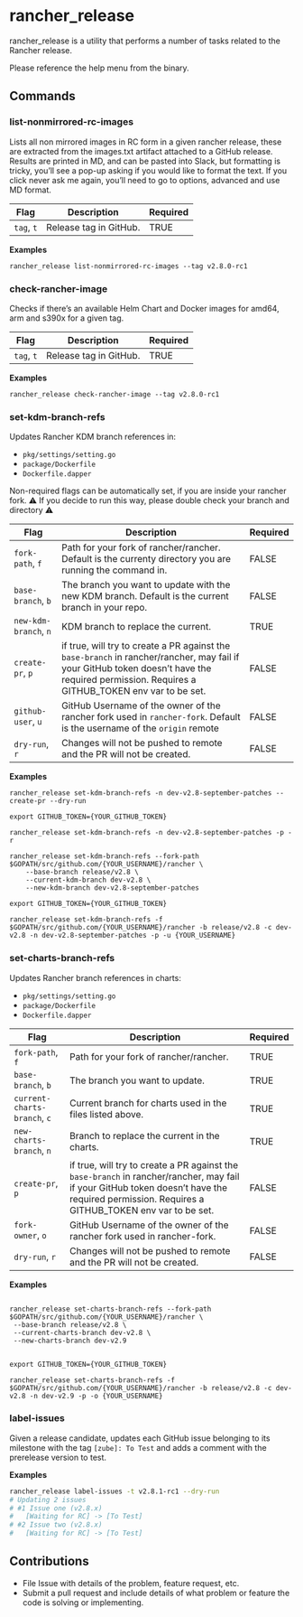# rancher_release

rancher_release is a utility that performs a number of tasks related to the Rancher release.

Please reference the help menu from the binary.

## Commands

### list-nonmirrored-rc-images

Lists all non mirrored images in RC form in a given rancher release, these are extracted from the images.txt artifact attached to a GitHub release.  
Results are printed in MD, and can be pasted into Slack, but formatting is tricky, you’ll see a pop-up asking if you would like to format the text. If you click never ask me again, you’ll need to go to options, advanced and use MD format.

| **Flag**   | **Description**        | **Required** |
| ---------- | ---------------------- | ------------ |
| `tag`, `t` | Release tag in GitHub. | TRUE         |

**Examples**

```
rancher_release list-nonmirrored-rc-images --tag v2.8.0-rc1
```

### check-rancher-image

Checks if there’s an available Helm Chart and Docker images for amd64, arm and s390x for a given tag.

| **Flag**   | **Description**        | **Required** |
| ---------- | ---------------------- | ------------ |
| `tag`, `t` | Release tag in GitHub. | TRUE         |

**Examples**

```
rancher_release check-rancher-image --tag v2.8.0-rc1
```

### set-kdm-branch-refs

Updates Rancher KDM branch references in:

- `pkg/settings/setting.go`
- `package/Dockerfile`
- `Dockerfile.dapper`

Non-required flags can be automatically set, if you are inside your rancher fork. ⚠️ If you decide to run this way, please double check your branch and directory ⚠️

| **Flag**              | **Description**                                                                                                                                                                               | **Required** |
| --------------------- | --------------------------------------------------------------------------------------------------------------------------------------------------------------------------------------------- | ------------ |
| `fork-path`, `f`      | Path for your fork of rancher/rancher. Default is the currenty directory you are running the command in.                                                                                      | FALSE        |
| `base-branch`, `b`    | The branch you want to update with the new KDM branch. Default is the current branch in your repo.                                                                                            | FALSE        |
| `new-kdm-branch`, `n` | KDM branch to replace the current.                                                                                                                                                            | TRUE         |
| `create-pr`, `p`      | if true, will try to create a PR against the `base-branch` in rancher/rancher, may fail if your GitHub token doesn’t have the required permission. Requires a GITHUB_TOKEN env var to be set. | FALSE        |
| `github-user`, `u`    | GitHub Username of the owner of the rancher fork used in `rancher-fork`. Default is the username of the `origin` remote                                                                       | FALSE        |
| `dry-run`, `r`        | Changes will not be pushed to remote and the PR will not be created.                                                                                                                          | FALSE        |

**Examples**

```
rancher_release set-kdm-branch-refs -n dev-v2.8-september-patches --create-pr --dry-run
```

```
export GITHUB_TOKEN={YOUR_GITHUB_TOKEN}

rancher_release set-kdm-branch-refs -n dev-v2.8-september-patches -p -r
```

```
rancher_release set-kdm-branch-refs --fork-path $GOPATH/src/github.com/{YOUR_USERNAME}/rancher \
    --base-branch release/v2.8 \
    --current-kdm-branch dev-v2.8 \
    --new-kdm-branch dev-v2.8-september-patches
```

```
export GITHUB_TOKEN={YOUR_GITHUB_TOKEN}

rancher_release set-kdm-branch-refs -f $GOPATH/src/github.com/{YOUR_USERNAME}/rancher -b release/v2.8 -c dev-v2.8 -n dev-v2.8-september-patches -p -u {YOUR_USERNAME}
```

### set-charts-branch-refs

Updates Rancher branch references in charts:

- `pkg/settings/setting.go`
- `package/Dockerfile`
- `Dockerfile.dapper`

| **Flag**                     | **Description**                                                                                                                                                                               | **Required** |
| ---------------------------- | --------------------------------------------------------------------------------------------------------------------------------------------------------------------------------------------- | ------------ |
| `fork-path`, `f`             | Path for your fork of rancher/rancher.                                                                                                                                                        | TRUE         |
| `base-branch`, `b`           | The branch you want to update.                                                                                                                                                                | TRUE         |
| `current-charts-branch`, `c` | Current branch for charts used in the files listed above.                                                                                                                                     | TRUE         |
| `new-charts-branch`, `n`     | Branch to replace the current in the charts.                                                                                                                                                  | TRUE         |
| `create-pr`, `p`             | if true, will try to create a PR against the `base-branch` in rancher/rancher, may fail if your GitHub token doesn’t have the required permission. Requires a GITHUB_TOKEN env var to be set. | FALSE        |
| `fork-owner`, `o`            | GitHub Username of the owner of the rancher fork used in rancher-fork.                                                                                                                        | FALSE        |
| `dry-run`, `r`               | Changes will not be pushed to remote and the PR will not be created.                                                                                                                          | FALSE        |

**Examples**

```

rancher_release set-charts-branch-refs --fork-path $GOPATH/src/github.com/{YOUR_USERNAME}/rancher \
 --base-branch release/v2.8 \
 --current-charts-branch dev-v2.8 \
 --new-charts-branch dev-v2.9

```

```

export GITHUB_TOKEN={YOUR_GITHUB_TOKEN}

rancher_release set-charts-branch-refs -f $GOPATH/src/github.com/{YOUR_USERNAME}/rancher -b release/v2.8 -c dev-v2.8 -n dev-v2.9 -p -o {YOUR_USERNAME}

```

### label-issues

Given a release candidate, updates each GitHub issue belonging to its milestone with the tag `[zube]: To Test` and adds a comment with the prerelease version to test.

**Examples**

```sh
rancher_release label-issues -t v2.8.1-rc1 --dry-run
# Updating 2 issues
# #1 Issue one (v2.8.x)
#   [Waiting for RC] -> [To Test]
# #2 Issue two (v2.8.x)
#   [Waiting for RC] -> [To Test]
```

## Contributions

- File Issue with details of the problem, feature request, etc.
- Submit a pull request and include details of what problem or feature the code is solving or implementing.
